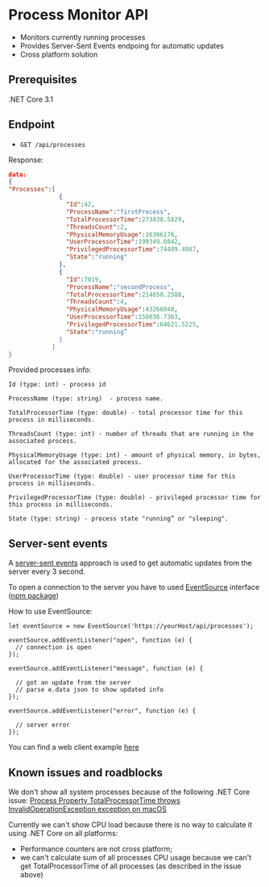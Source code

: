 # Process Monitor API

* Monitors currently running processes
* Provides Server-Sent Events endpoing for automatic updates
* Cross platform solution

## Prerequisites
.NET Core 3.1

## Endpoint

* `GET /api/processes`

Response:

```json
data:
{
"Processes":[
              {
                "Id":42,
                "ProcessName":"firstProcess",
                "TotalProcessorTime":273838.5829,
                "ThreadsCount":2,
                "PhysicalMemoryUsage":16306176,
                "UserProcessorTime":199349.0842,
                "PrivilegedProcessorTime":74489.4987,
                "State":"running"
              },
              {
                "Id":7019,
                "ProcessName":"secondProcess",
                "TotalProcessorTime":214658.2588,
                "ThreadsCount":4,
                "PhysicalMemoryUsage":43266048,
                "UserProcessorTime":150036.7363,
                "PrivilegedProcessorTime":64621.5225,
                "State":"running”
              }
            ]
}
```

Provided processes info:

```
Id (type: int) - process id

ProcessName (type: string)  - process name.

TotalProcessorTime (type: double) - total processor time for this process in milliseconds.

ThreadsCount (type: int) - number of threads that are running in the associated process.

PhysicalMemoryUsage (type: int) - amount of physical memory, in bytes, allocated for the associated process.

UserProcessorTime (type: double) - user processor time for this process in milliseconds.

PrivilegedProcessorTime (type: double) - privileged processor time for this process in milliseconds.

State (type: string) - process state "running” or "sleeping".
```

## Server-sent events

A [server-sent events](https://javascript.info/server-sent-events) approach is used to get automatic updates from the server every 3 second.

To open a connection to the server you have to used [EventSource](https://developer.mozilla.org/en-US/docs/Web/API/EventSource) interface ([npm package](https://www.npmjs.com/package/eventsource))

How to use EventSource:

    let eventSource = new EventSource('https://yourHost/api/processes');
    
    eventSource.addEventListener("open", function (e) {
      // connection is open
    });
    
    eventSource.addEventListener("message", function (e) {
    
      // got an update from the server
      // parse e.data json to show updated info
    });
    
    eventSource.addEventListener("error", function (e) {
    
      // server error
    });

You can find a web client example [here](https://github.com/DmitryKhryukin/process-monitor/tree/master/src/Clients/Web)

## Known issues and roadblocks 

We don't show all system processes because of the following .NET Core issue:
[Process Property TotalProcessorTime throws InvalidOperationException exception on macOS](https://github.com/dotnet/runtime/issues/36777)

Currently we can't show CPU load because there is no way to calculate it using .NET Core on all platforms:
- Performance counters are not cross platform;
- we can't calculate sum of all processes CPU usage because we can't get TotalProcessorTime of all processes (as described in the issue above)
